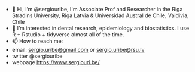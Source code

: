 - 👋 Hi, I’m @sergiouribe, I'm Associate Prof and Researcher in the Riga Stradins University, Riga Latvia & Universidad Austral de Chile, Valdivia, Chile
- 👀 I’m interested in dental research, epidemiology and biostatistics. I use R +  Rstudio + tidyverse almost all of the time. 
- 📫 How to reach me: 
- email: sergio.uribe@gmail.com or sergio.uribe@rsu.lv 
- twitter @sergiouribe
- webpage https://www.sergiouri.be/

<!---
sergiouribe/sergiouribe is a ✨ special ✨ repository because its `README.md` (this file) appears on your GitHub profile.
You can click the Preview link to take a look at your changes.
--->
